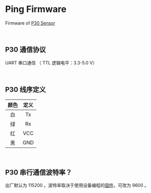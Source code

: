 # Ping Firmware
Firmware of [P30 Sensor](http://searobotix.com/p30-sonar/)

<br/>

## P30 通信协议

UART 串口通信 （ TTL 逻辑电平：3.3-5.0 V）

<br/>
	
## P30 线序定义

颜色|定义  
:-:|:-:
白|Tx
绿|Rx
红|VCC
黑|GND  

<br/>

## P30 串行通信波特率？

出厂默认为 115200 。波特率取决于使用设备编程的[固件](https://github.com/searobotix/ping-firmware/tree/master/ping1d)，可改为 9600 。

<br/>
